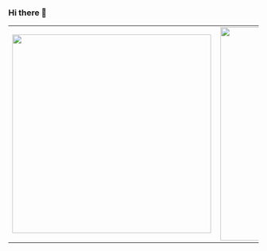 ### Hi there 👋

<!--
**fagnercandido/fagnercandido** is a ✨ _special_ ✨ repository because its `README.md` (this file) appears on your GitHub profile.

Here are some ideas to get you started:

- 🔭 I’m currently working on ...
- 🌱 I’m currently learning ...
- 👯 I’m looking to collaborate on ...
- 🤔 I’m looking for help with ...
- 💬 Ask me about ...
- 📫 How to reach me: ...
- 😄 Pronouns: ...
- ⚡ Fun fact: ...
-->

<center>
   <table>
      <tr>
         <td>
            <img width="400px" align="left" src="https://github-readme-stats.vercel.app/api/top-langs/?username=fagnercandido&hide=html&layout=compact&theme=onedark" />
        </td>
        <td>
           <img width="430px" align="left" src="https://github-readme-stats.vercel.app/api?username=fagnercandido&theme=onedark&show_icons=true" />
        </td>
     </tr>  
  </table>
</center>

